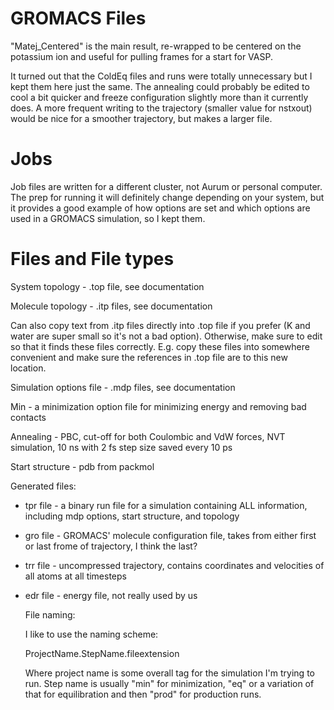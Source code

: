 # GROMACS Files

"Matej_Centered" is the main result, re-wrapped to be centered on the potassium ion and useful for pulling frames for a start for VASP. 

It turned out that the ColdEq files and runs were totally unnecessary but I kept them here just the same. The annealing could probably be edited to cool a bit quicker and freeze configuration slightly more than it currently does. A more frequent writing to the trajectory (smaller value for nstxout) would be nice for a smoother trajectory, but makes a larger file.

# Jobs

Job files are written for a different cluster, not Aurum or personal computer. The prep for running it will definitely change depending on your system, but it provides a good example of how options are set and which options are used in a GROMACS simulation, so I kept them. 

# Files and File types

System topology - .top file, see documentation

Molecule topology - .itp files, see documentation

Can also copy text from .itp files directly into .top file if you prefer (K and water are super small so it's not a bad option). Otherwise, make sure to edit so that it finds these files correctly. E.g. copy these files into somewhere convenient and make sure the references in .top file are to this new location.

Simulation options file - .mdp files, see documentation

Min - a minimization option file for minimizing energy and removing bad contacts

Annealing - PBC, cut-off for both Coulombic and VdW forces, NVT simulation, 10 ns with 2 fs step size saved every 10 ps

Start structure - pdb from packmol

Generated files:

* tpr file - a binary run file for a simulation containing ALL information, including mdp options, start structure, and topology
* gro file - GROMACS' molecule configuration file, takes from either first or last frome of trajectory, I think the last?
* trr file - uncompressed trajectory, contains coordinates and velocities of all atoms at all timesteps
* edr file - energy file, not really used by us

  File naming:

  I like to use the naming scheme:

  ProjectName.StepName.fileextension

  Where project name is some overall tag for the simulation I'm trying to run. Step name is usually "min" for minimization, "eq" or a variation of that for equilibration and then "prod" for production runs.
